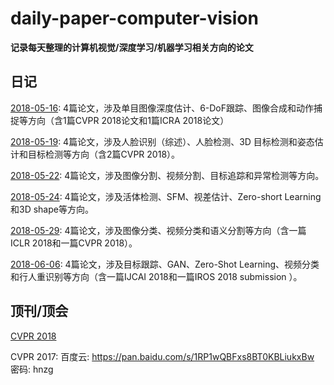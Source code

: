 # daily-paper-computer-vision
**记录每天整理的计算机视觉/深度学习/机器学习相关方向的论文**

## 日记

[2018-05-16](2018/05/16.md): 4篇论文，涉及单目图像深度估计、6-DoF跟踪、图像合成和动作捕捉等方向（含1篇CVPR 2018论文和1篇ICRA 2018论文）

[2018-05-19](2018/05/19.md): 4篇论文，涉及人脸识别（综述）、人脸检测、3D 目标检测和姿态估计和目标检测等方向（含2篇CVPR 2018）。

[2018-05-22](2018/05/22.md): 4篇论文，涉及图像分割、视频分割、目标追踪和异常检测等方向。

[2018-05-24](2018/05/24.md): 4篇论文，涉及活体检测、SFM、视差估计、Zero-short Learning和3D shape等方向。

[2018-05-29](2018/05/29.md): 4篇论文，涉及图像分类、视频分类和语义分割等方向（含一篇ICLR 2018和一篇CVPR 2018）。

[2018-06-06](2018/06/06.md): 4篇论文，涉及目标跟踪、GAN、Zero-Shot Learning、视频分类和行人重识别等方向（含一篇IJCAI 2018和一篇IROS 2018 submission ）。



## 顶刊/顶会

[CVPR 2018](2018/cvpr2018-paper-list.csv)

CVPR 2017: 百度云: https://pan.baidu.com/s/1RP1wQBFxs8BT0KBLiukxBw 密码: hnzg
